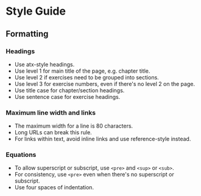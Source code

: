 # Style Guide

## Formatting

### Headings

* Use atx-style headings.
* Use level 1 for main title of the page, e.g. chapter title.
* Use level 2 if exercises need to be grouped into sections.
* Use level 3 for exercise numbers, even if there's no level 2 on the page.
* Use title case for chapter/section headings.
* Use sentence case for exercise headings.

### Maximum line width and links

* The maximum width for a line is 80 characters.
* Long URLs can break this rule.
* For links within text, avoid inline links and use reference-style instead.

### Equations

* To allow superscript or subscript, use `<pre>` and `<sup>` or `<sub>`.
* For consistency, use `<pre>` even when there's no superscript or subscript.
* Use four spaces of indentation.
